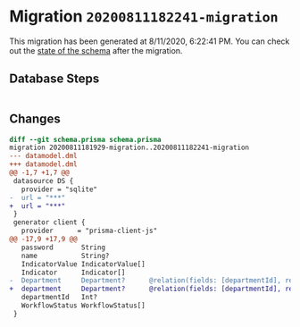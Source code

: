 # Migration `20200811182241-migration`

This migration has been generated at 8/11/2020, 6:22:41 PM.
You can check out the [state of the schema](./schema.prisma) after the migration.

## Database Steps

```sql

```

## Changes

```diff
diff --git schema.prisma schema.prisma
migration 20200811181929-migration..20200811182241-migration
--- datamodel.dml
+++ datamodel.dml
@@ -1,7 +1,7 @@
 datasource DS {
   provider = "sqlite"
-  url = "***"
+  url = "***"
 }
 generator client {
   provider      = "prisma-client-js"
@@ -17,9 +17,9 @@
   password       String
   name           String?
   IndicatorValue IndicatorValue[]
   Indicator      Indicator[]
-  Department     Department?      @relation(fields: [departmentId], references: [id])
+  department     Department?      @relation(fields: [departmentId], references: [id])
   departmentId   Int?
   WorkflowStatus WorkflowStatus[]
 }
```


